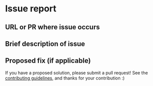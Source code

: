 # Issue report

## URL or PR where issue occurs


## Brief description of issue



## Proposed fix (if applicable)


If you have a proposed solution, please submit a pull request! See the [contributing guidelines](CONTRIBUTING.md), and thanks for your contribution :)
